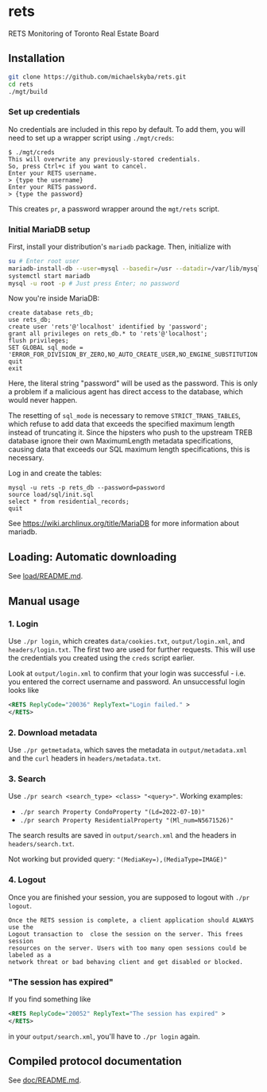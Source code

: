 # rets
RETS Monitoring of Toronto Real Estate Board

## Installation
```sh
git clone https://github.com/michaelskyba/rets.git
cd rets
./mgt/build
```

### Set up credentials
No credentials are included in this repo by default. To add them, you will
need to set up a wrapper script using ``./mgt/creds``:
```
$ ./mgt/creds
This will overwrite any previously-stored credentials.
So, press Ctrl+c if you want to cancel.
Enter your RETS username.
> {type the username}
Enter your RETS password.
> {type the password}
```
This creates ``pr``, a password wrapper around the ``mgt/rets`` script.

### Initial MariaDB setup
First, install your distribution's ``mariadb`` package. Then, initialize with
```sh
su # Enter root user
mariadb-install-db --user=mysql --basedir=/usr --datadir=/var/lib/mysql
systemctl start mariadb
mysql -u root -p # Just press Enter; no password
```
Now you're inside MariaDB:
```mysql
create database rets_db;
use rets_db;
create user 'rets'@'localhost' identified by 'password';
grant all privileges on rets_db.* to 'rets'@'localhost';
flush privileges;
SET GLOBAL sql_mode = 'ERROR_FOR_DIVISION_BY_ZERO,NO_AUTO_CREATE_USER,NO_ENGINE_SUBSTITUTION';
quit
exit
```

Here, the literal string "password" will be used as the password. This is only a
problem if a malicious agent has direct access to the database, which would
never happen.

The resetting of ``sql_mode`` is necessary to remove ``STRICT_TRANS_TABLES``,
which refuse to add data that exceeds the specified maximum length instead of
truncating it. Since the hipsters who push to the upstream TREB database ignore
their own MaximumLength metadata specifications, causing data that exceeds our
SQL maximum length specifications, this is necessary.

Log in and create the tables:
```
mysql -u rets -p rets_db --password=password
source load/sql/init.sql
select * from residential_records;
quit
```

See https://wiki.archlinux.org/title/MariaDB for more information about mariadb.

## Loading: Automatic downloading
See [load/README.md](https://github.com/michaelskyba/rets/tree/master/load).

## Manual usage
### 1. Login
Use ``./pr login``, which creates ``data/cookies.txt``, ``output/login.xml``,
and ``headers/login.txt``. The first two are used for further requests. This
will use the credentials you created using the ``creds`` script earlier.

Look at ``output/login.xml`` to confirm that your login was successful - i.e.
you entered the correct username and password. An unsuccessful login looks like
```xml
<RETS ReplyCode="20036" ReplyText="Login failed." >
</RETS>
```

### 2. Download metadata
Use ``./pr getmetadata``, which saves the metadata in ``output/metadata.xml``
and the ``curl`` headers in ``headers/metadata.txt``.

### 3. Search
Use ``./pr search <search_type> <class> "<query>"``.
Working examples:
- ``./pr search Property CondoProperty "(Ld=2022-07-10)"``
- ``./pr search Property ResidentialProperty "(Ml_num=N5671526)"``

The search results are saved in ``output/search.xml`` and the headers in
``headers/search.txt``.

Not working but provided query: ``"(MediaKey=),(MediaType=IMAGE)"``

### 4. Logout
Once you are finished your session, you are supposed to logout with ``./pr
logout``.

```
Once the RETS session is complete, a client application should ALWAYS use the
Logout transaction to  close the session on the server. This frees session
resources on the server. Users with too many open sessions could be labeled as a
network threat or bad behaving client and get disabled or blocked.
```

### "The session has expired"
If you find something like
```xml
<RETS ReplyCode="20052" ReplyText="The session has expired" >
</RETS>
```
in your ``output/search.xml``, you'll have to ``./pr login`` again.

## Compiled protocol documentation
See [doc/README.md](https://github.com/michaelskyba/rets/tree/master/doc).
